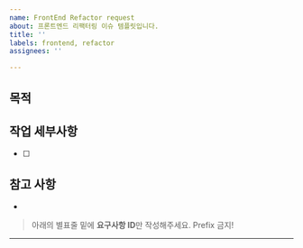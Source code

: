 ```yaml
---
name: FrontEnd Refactor request
about: 프론트엔드 리팩터링 이슈 템플릿입니다.
title: ''
labels: frontend, refactor
assignees: ''

---
```


## 목적
> 

## 작업 세부사항
- [ ] 

## 참고 사항
-

> 아래의 별표줄 밑에  **요구사항 ID**만 작성해주세요. Prefix 금지!

********************
